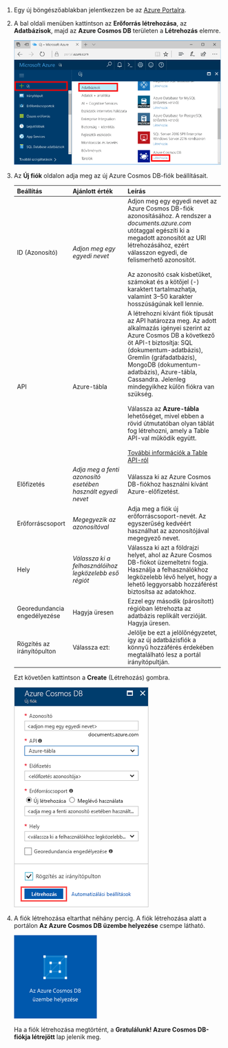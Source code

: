 1. Egy új böngészőablakban jelentkezzen be az [Azure Portalra](https://portal.azure.com/).
2. A bal oldali menüben kattintson az **Erőforrás létrehozása**, az **Adatbázisok**, majd az **Azure Cosmos DB** területen a **Létrehozás** elemre. 
   
   ![Képernyőfelvétel az Azure portálról, a További szolgáltatások és az Azure Cosmos DB menüpont kiemelve](./media/cosmos-db-create-dbaccount-table/create-nosql-db-databases-json-tutorial-1.png)

3. Az **Új fiók** oldalon adja meg az új Azure Cosmos DB-fiók beállításait. 
 
    Beállítás|Ajánlott érték|Leírás
    ---|---|---
    ID (Azonosító)|*Adjon meg egy egyedi nevet*|Adjon meg egy egyedi nevet az Azure Cosmos DB-fiók azonosításához. A rendszer a *documents.azure.com* utótaggal egészíti ki a megadott azonosítót az URI létrehozásához, ezért válasszon egyedi, de felismerhető azonosítót.<br><br>Az azonosító csak kisbetűket, számokat és a kötőjel (-) karaktert tartalmazhatja, valamint 3–50 karakter hosszúságúnak kell lennie.
    API|Azure-tábla|A létrehozni kívánt fiók típusát az API határozza meg. Az adott alkalmazás igényei szerint az Azure Cosmos DB a következő öt API-t biztosítja: SQL (dokumentum-adatbázis), Gremlin (gráfadatbázis), MongoDB (dokumentum-adatbázis), Azure-tábla, Cassandra. Jelenleg mindegyikhez külön fiókra van szükség.<br><br>Válassza az **Azure-tábla** lehetőséget, mivel ebben a rövid útmutatóban olyan táblát fog létrehozni, amely a Table API-val működik együtt.<br><br>[További információk a Table API-ról](../articles/cosmos-db/table-introduction.md) |
    Előfizetés|*Adja meg a fenti azonosító esetében használt egyedi nevet*|Válassza ki az Azure Cosmos DB-fiókhoz használni kívánt Azure-előfizetést. 
    Erőforráscsoport|*Megegyezik az azonosítóval*|Adja meg a fiók új erőforráscsoport-nevét. Az egyszerűség kedvéért használhat az azonosítójával megegyező nevet. 
    Hely|*Válassza ki a felhasználóihoz legközelebb eső régiót*|Válassza ki azt a földrajzi helyet, ahol az Azure Cosmos DB-fiókot üzemeltetni fogja. Használja a felhasználókhoz legközelebb lévő helyet, hogy a lehető leggyorsabb hozzáférést biztosítsa az adatokhoz.
    Georedundancia engedélyezése| Hagyja üresen | Ezzel egy második (párosított) régióban létrehozta az adatbázis replikált verzióját. Hagyja üresen.  
    Rögzítés az irányítópulton | Válassza ezt: | Jelölje be ezt a jelölőnégyzetet, így az új adatbázisfiók a könnyű hozzáférés érdekében megtalálható lesz a portál irányítópultján.

    Ezt követően kattintson a **Create** (Létrehozás) gombra.  

    ![Képernyőfelvétel az Új Azure Cosmos DB panelről](./media/cosmos-db-create-dbaccount-table/create-nosql-db-databases-json-tutorial-2.png)

4. A fiók létrehozása eltarthat néhány percig. A fiók létrehozása alatt a portálon **Az Azure Cosmos DB üzembe helyezése** csempe látható.

    ![Az Azure Portal Értesítések panelje](./media/cosmos-db-create-dbaccount-table/deploying-cosmos-db.png)

    Ha a fiók létrehozása megtörtént, a **Gratulálunk! Azure Cosmos DB-fiókja létrejött** lap jelenik meg.
